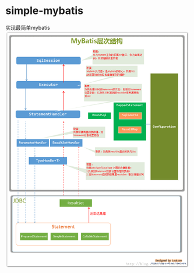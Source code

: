 # simple-mybatis
实现最简单mybatis
![image](https://github.com/zhangkang1521/simple-mybatis/blob/master/mybatis.png)
